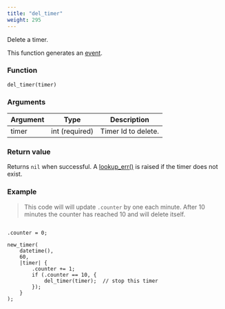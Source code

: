 ```yaml
---
title: "del_timer"
weight: 295
---
```


Delete a timer.

This function generates an [event](../../overview/events).

### Function

`del_timer(timer)`

### Arguments

Argument | Type | Description
-------- | ---- | -----------
timer | int (required) | Timer Id to delete.

### Return value

Returns `nil` when successful. A [lookup_err()](../../errors/lookup_err) is raised if the timer does not exist.

### Example

> This code will will update `.counter` by one each minute.
> After 10 minutes the counter has reached 10 and will delete itself.

```thingsdb,should_pass

.counter = 0;

new_timer(
    datetime(),
    60,
    |timer| {
        .counter += 1;
        if (.counter == 10, {
            del_timer(timer);  // stop this timer
        });
    }
);

```
